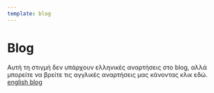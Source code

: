 ```yaml
---
template: blog
---
```


# Blog

Αυτή τη στιγμή δεν υπάρχουν ελληνικές αναρτήσεις στο blog, αλλά μπορείτε να βρείτε τις αγγλικές αναρτήσεις μας κάνοντας κλικ εδώ. [english blog](https://peachbitcoin.com/blog)
